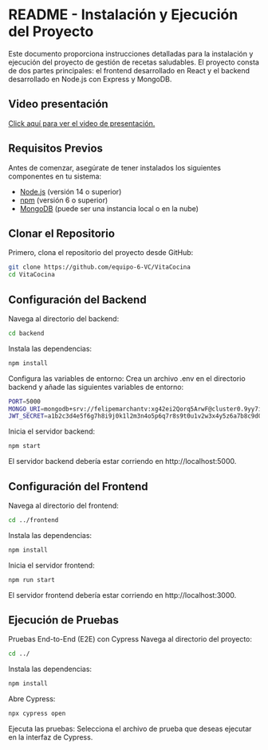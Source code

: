 # README - Instalación y Ejecución del Proyecto

Este documento proporciona instrucciones detalladas para la instalación y ejecución del proyecto de gestión de recetas saludables. El proyecto consta de dos partes principales: el frontend desarrollado en React y el backend desarrollado en Node.js con Express y MongoDB.

## Video presentación
[Click aquí para ver el video de presentación.](https://youtu.be/B7Y-aXVVrFA)

## Requisitos Previos

Antes de comenzar, asegúrate de tener instalados los siguientes componentes en tu sistema:

- [Node.js](https://nodejs.org/) (versión 14 o superior)
- [npm](https://www.npmjs.com/) (versión 6 o superior)
- [MongoDB](https://www.mongodb.com/) (puede ser una instancia local o en la nube)

## Clonar el Repositorio

Primero, clona el repositorio del proyecto desde GitHub:

```bash
git clone https://github.com/equipo-6-VC/VitaCocina
cd VitaCocina
```
## Configuración del Backend
Navega al directorio del backend:
```bash
cd backend
```
Instala las dependencias:
```bash
npm install
```
Configura las variables de entorno:
Crea un archivo .env en el directorio backend y añade las siguientes variables de entorno:
```bash
PORT=5000
MONGO_URI=mongodb+srv://felipemarchantv:xg42ei2Qorq5ArwF@cluster0.9yy7i.mongodb.net/?retryWrites=true&w=majority&appName=Cluster0
JWT_SECRET=a1b2c3d4e5f6g7h8i9j0k1l2m3n4o5p6q7r8s9t0u1v2w3x4y5z6a7b8c9d0e1f2g3h4i5j6k7l8m9n0o1p2q3r4s5t6u7v8w9x0y1z2
```
Inicia el servidor backend:
```bash
npm start
```
El servidor backend debería estar corriendo en http://localhost:5000.

## Configuración del Frontend
Navega al directorio del frontend:
```bash
cd ../frontend
```
Instala las dependencias:
```bash
npm install
```
Inicia el servidor frontend:
```bash
npm run start
```
El servidor frontend debería estar corriendo en http://localhost:3000.

## Ejecución de Pruebas
Pruebas End-to-End (E2E) con Cypress
Navega al directorio del proyecto:
```bash
cd ../
```
Instala las dependencias:
```bash
npm install
```
Abre Cypress:
```bash
npx cypress open
```
Ejecuta las pruebas:
Selecciona el archivo de prueba que deseas ejecutar en la interfaz de Cypress.
